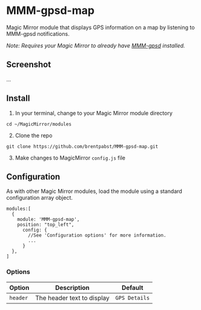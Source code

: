 # MMM-gpsd-map

Magic Mirror module that displays GPS information on a map by listening to MMM-gpsd notifications.

_Note: Requires your Magic Mirror to already have [MMM-gpsd](https://github.com/brentpabst/MMM-gpsd) installed._

## Screenshot

...

## Install

1. In your terminal, change to your Magic Mirror module directory

`cd ~/MagicMirror/modules`

2. Clone the repo

`git clone https://github.com/brentpabst/MMM-gpsd-map.git`

3. Make changes to MagicMirror `config.js` file

## Configuration

As with other Magic Mirror modules, load the module using a standard configuration array object.

```
modules:[
  {
    module: 'MMM-gpsd-map',
    position: "top_left",
      config: {
        //See 'Configuration options' for more information.
        ...
      }
  },
]
```

### Options

| Option   | Description                | Default       |
| -------- | -------------------------- | ------------- |
| `header` | The header text to display | `GPS Details` |
